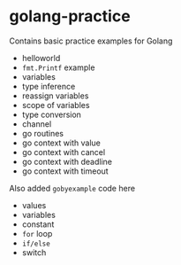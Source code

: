 # golang-practice
Contains basic practice examples for Golang
- helloworld
- `fmt.Printf` example
- variables
- type inference
- reassign variables
- scope of variables
- type conversion
- channel
- go routines
- go context with value
- go context with cancel
- go context with deadline
- go context with timeout


Also added `gobyexample` code here
- values
- variables
- constant
- `for` loop
- `if/else`
- switch